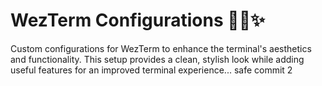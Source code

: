 # WezTerm Configurations 👨‍💻✨️

Custom configurations for WezTerm to enhance the terminal's aesthetics and functionality. This setup provides a clean, stylish look while adding useful features for an improved terminal experience...
safe commit 2


